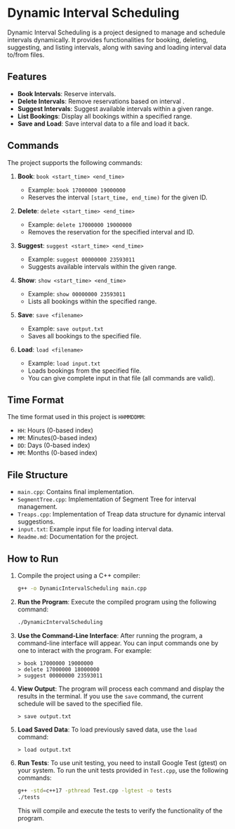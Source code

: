 # Dynamic Interval Scheduling

Dynamic Interval Scheduling is a project designed to manage and schedule intervals dynamically. It provides functionalities for booking, deleting, suggesting, and listing intervals, along with saving and loading interval data to/from files.

## Features

- **Book Intervals**: Reserve intervals.
- **Delete Intervals**: Remove reservations based on interval .
- **Suggest Intervals**: Suggest available intervals within a given range.
- **List Bookings**: Display all bookings within a specified range.
- **Save and Load**: Save interval data to a file and load it back.

## Commands

The project supports the following commands:

1. **Book**: `book <start_time> <end_time> `
   - Example: `book 17000000 19000000`
   - Reserves the interval `[start_time, end_time)` for the given ID.

2. **Delete**: `delete <start_time> <end_time>`
   - Example: `delete 17000000 19000000`
   - Removes the reservation for the specified interval and ID.

3. **Suggest**: `suggest <start_time> <end_time>`
   - Example: `suggest 00000000 23593011`
   - Suggests available intervals within the given range.

4. **Show**: `show <start_time> <end_time>`
   - Example: `show 00000000 23593011`
   - Lists all bookings within the specified range.

5. **Save**: `save <filename>`
   - Example: `save output.txt`
   - Saves all bookings to the specified file.

6. **Load**: `load <filename>`
   - Example: `load input.txt`
   - Loads bookings from the specified file.
   - You can give complete input in that file (all commands are valid).

## Time Format

The time format used in this project is `HHMMDDMM`:
- `HH`: Hours (0-based index)
- `MM`: Minutes(0-based index)
- `DD`: Days (0-based index)
- `MM`: Months (0-based index)

## File Structure

- `main.cpp`: Contains final implementation.
- `SegmentTree.cpp`: Implementation of Segment Tree for interval management.
- `Treaps.cpp`: Implementation of Treap data structure for dynamic interval suggestions.
- `input.txt`: Example input file for loading interval data.
- `Readme.md`: Documentation for the project.

## How to Run

1. Compile the project using a C++ compiler:
   ```bash
   g++ -o DynamicIntervalScheduling main.cpp 
   ```
2. **Run the Program**:
   Execute the compiled program using the following command:
   ```bash
   ./DynamicIntervalScheduling
   ```
3. **Use the Command-Line Interface**:
   After running the program, a command-line interface will appear. You can input commands one by one to interact with the program. For example:
   ```
   > book 17000000 19000000
   > delete 17000000 18000000
   > suggest 00000000 23593011
   ```
4. **View Output**:
   The program will process each command and display the results in the terminal. If you use the `save` command, the current schedule will be saved to the specified file.
   ```
   > save output.txt
   ```

5. **Load Saved Data**:
   To load previously saved data, use the `load` command:
   ```
   > load output.txt
   ```

6. **Run Tests**:
   To use unit testing, you need to install Google Test (gtest) on your system.
   To run the unit tests provided in `Test.cpp`, use the following commands:
   ```bash
   g++ -std=c++17 -pthread Test.cpp -lgtest -o tests
   ./tests
   ```
   This will compile and execute the tests to verify the functionality of the program.